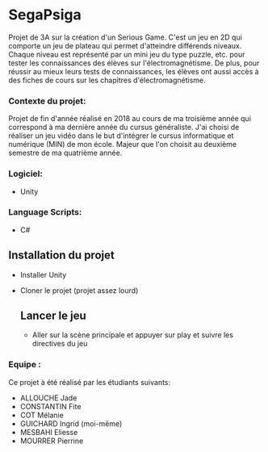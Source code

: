 # SegaPsiga

Projet de 3A sur la création d'un Serious Game. C'est un jeu en 2D qui comporte un jeu de plateau qui permet d'atteindre différends niveaux. Chaque niveau est représenté par un
mini jeu du type puzzle, etc. pour tester les connaissances des élèves sur l'électromagnétisme. De plus, pour réussir au mieux leurs tests de connaissances, les élèves ont
aussi accès à des fiches de cours sur les chapitres d'électromagnétisme.

 ### Contexte du projet:
 
 Projet de fin d'année réalisé en 2018 au cours de ma troisième année qui correspond à ma dernière année du cursus généraliste. J'ai choisi de réaliser un jeu vidéo dans 
 le but d'intégrer le cursus informatique et numérique (MIN) de mon école. Majeur que l'on choisit au deuxième semestre de ma quatrième année.
 

 ### Logiciel: 
- Unity

 ### Language Scripts: 
- C#

 ## Installation du projet
        
 - Installer Unity
 - Cloner le projet (projet assez lourd)
        
   ## Lancer le jeu
   
   - Aller sur la scène principale et appuyer sur play et suivre les directives du jeu
        
 ### Equipe : 
 
 Ce projet à été réalisé par les étudiants suivants: 
 
 - ALLOUCHE Jade
 - CONSTANTIN Fite
 - COT Mélanie 
 - GUICHARD Ingrid (moi-même)
 - MESBAHI Eliesse
 - MOURRER Pierrine
